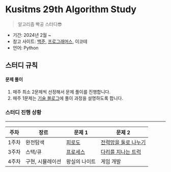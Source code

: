 # Kusitms 29th Algorithm Study

> 알고리즘 빡공 스터디😎

- 기간: 2024년 2월 ~
- 참고 사이트: [백준](https://www.acmicpc.net/), [프로그래머스](https://programmers.co.kr/), 이코테
- 언어: Python

## 스터디 규칙

#### 문제 풀이

1. 매주 최소 2문제씩 선정해서 문제 풀이를 진행합니다.
2. 매주 1문제는 [기술 블로그](https://uiop5809.tistory.com/)에 풀이 과정을 설명하도록 합니다.

### 스터디 진행 상황

---

| **주차** | **장르**         | **문제 1**                                                                  | **문제 2**                                                                              |
| -------- | ---------------- | --------------------------------------------------------------------------- | --------------------------------------------------------------------------------------- |
| 1주차    | 완전탐색         | [피로도](https://school.programmers.co.kr/learn/courses/30/lessons/87946)   | [전력망을 둘로 나누기](https://school.programmers.co.kr/learn/courses/30/lessons/86971) |
| 3주차    | 스택/큐          | [프로세스](https://school.programmers.co.kr/learn/courses/30/lessons/42587) | [다리를 지나는 트럭](https://school.programmers.co.kr/learn/courses/30/lessons/42583)   |
| 4주차    | 구현, 시뮬레이션 | 왕실의 나이트                                                               | 게임 개발                                                                               |
